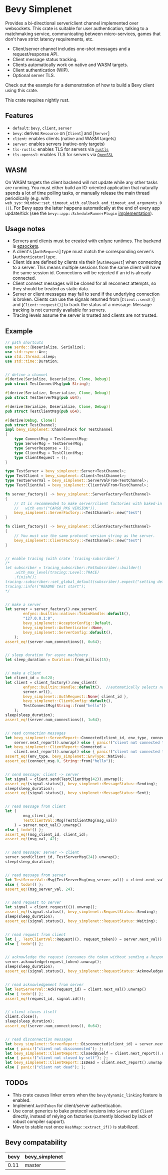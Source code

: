 # Bevy Simplenet

Provides a bi-directional server/client channel implemented over websockets. This crate is suitable for user authentication, talking to a matchmaking service, communicating between micro-services, games that don't have strict latency requirements, etc.

- Client/server channel includes one-shot messages and a request/response API.
- Client message status tracking.
- Clients automatically work on native and WASM targets.
- Client authentication (WIP).
- Optional server TLS.

Check out the example for a demonstration of how to build a Bevy client using this crate.

This crate requires nightly rust.



## Features

- `default`: `bevy`, `client`, `server`
- `bevy`: derives `Resource` on [`Client`] and [`Server`]
- `client`: enables clients (native and WASM targets)
- `server`: enables servers (native-only targets)
- `tls-rustls`: enables TLS for servers via [`rustls`](https://crates.io/crates/rustls)
- `tls-openssl`: enables TLS for servers via [`OpenSSL`](https://crates.io/crates/openssl)



## WASM

On WASM targets the client backend will not update while any other tasks are running. You must either build an IO-oriented application that naturally spends a lot of time polling tasks, or manually release the main thread periodically (e.g. with `web_sys::Window::set_timeout_with_callback_and_timeout_and_arguments_0()`). For Bevy apps the latter happens automatically at the end of every app update/tick (see the `bevy::app::ScheduleRunnerPlugin` [implementation](https://github.com/bevyengine/bevy)).



## Usage notes

- Servers and clients must be created with [enfync](https://crates.io/crates/enfync) runtimes. The backend is [ezsockets](https://github.com/gbaranski/ezsockets).
- A client's [`AuthRequest`] type must match the corresponding server's [`Authenticator`] type.
- Client ids are defined by clients via their [`AuthRequest`] when connecting to a server. This means multiple sessions from the same client will have the same session id. Connections will be rejected if an id is already connected.
- Client connect messages will be cloned for all reconnect attempts, so they should be treated as static data.
- Server or client messages may fail to send if the underlying connection is broken. Clients can use the signals returned from [`Client::send()`] and [`Client::request()`] to track the status of a message. Message tracking is not currently available for servers.
- Tracing levels assume the server is trusted and clients are not trusted.



## Example

```rust
// path shortcuts
use serde::{Deserialize, Serialize};
use std::sync::Arc;
use std::thread::sleep;
use std::time::Duration;


// define a channel
#[derive(Serialize, Deserialize, Clone, Debug)]
pub struct TestConnectMsg(pub String);

#[derive(Serialize, Deserialize, Clone, Debug)]
pub struct TestServerMsg(pub u64);

#[derive(Serialize, Deserialize, Clone, Debug)]
pub struct TestClientMsg(pub u64);

#[derive(Debug, Clone)]
pub struct TestChannel;
impl bevy_simplenet::ChannelPack for TestChannel
{
    type ConnectMsg = TestConnectMsg;
    type ServerMsg = TestServerMsg;
    type ServerResponse = ();
    type ClientMsg = TestClientMsg;
    type ClientRequest = ();
}

type TestServer = bevy_simplenet::Server<TestChannel>;
type TestClient = bevy_simplenet::Client<TestChannel>;
type TestServerVal = bevy_simplenet::ServerValFrom<TestChannel>;
type TestClientVal = bevy_simplenet::ClientValFrom<TestChannel>;

fn server_factory() -> bevy_simplenet::ServerFactory<TestChannel>
{
    // It is recommended to make server/client factories with baked-in protocol versions (e.g.
    //   with env!("CARGO_PKG_VERSION")).
    bevy_simplenet::ServerFactory::<TestChannel>::new("test")
}

fn client_factory() -> bevy_simplenet::ClientFactory<TestChannel>
{
    // You must use the same protocol version string as the server.
    bevy_simplenet::ClientFactory::<TestChannel>::new("test")
}


// enable tracing (with crate `tracing-subscriber`)
/*
let subscriber = tracing_subscriber::FmtSubscriber::builder()
    .with_max_level(tracing::Level::TRACE)
    .finish();
tracing::subscriber::set_global_default(subscriber).expect("setting default subscriber failed");
tracing::info!("README test start");
*/


// make a server
let server = server_factory().new_server(
        enfync::builtin::native::TokioHandle::default(),
        "127.0.0.1:0",
        bevy_simplenet::AcceptorConfig::Default,
        bevy_simplenet::Authenticator::None,
        bevy_simplenet::ServerConfig::default(),
    );
assert_eq!(server.num_connections(), 0u64);


// sleep duration for async machinery
let sleep_duration = Duration::from_millis(15);


// make a client
let client_id = 0u128;
let client = client_factory().new_client(
        enfync::builtin::Handle::default(),  //automatically selects native/WASM runtime
        server.url(),
        bevy_simplenet::AuthRequest::None{ client_id },
        bevy_simplenet::ClientConfig::default(),
        TestConnectMsg(String::from("hello"))
    );
sleep(sleep_duration);
assert_eq!(server.num_connections(), 1u64);


// read connection messages
let bevy_simplenet::ServerReport::Connected(client_id, env_type, connect_msg) =
    server.next_report().unwrap() else { panic!("client not connected to server"); };
let bevy_simplenet::ClientReport::Connected =
    client.next_report().unwrap() else { panic!("client not connected to server"); };
assert_eq!(env_type, bevy_simplenet::EnvType::Native);
assert_eq!(connect_msg.0, String::from("hello"));


// send message: client -> server
let signal = client.send(TestClientMsg(42)).unwrap();
assert_eq!(signal.status(), bevy_simplenet::MessageStatus::Sending);
sleep(sleep_duration);
assert_eq!(signal.status(), bevy_simplenet::MessageStatus::Sent);


// read message from client
let (
        msg_client_id,
        TestClientVal::Msg(TestClientMsg(msg_val))
    ) = server.next_val().unwrap()
else { todo!() };
assert_eq!(msg_client_id, client_id);
assert_eq!(msg_val, 42);


// send message: server -> client
server.send(client_id, TestServerMsg(24)).unwrap();
sleep(sleep_duration);


// read message from server
let TestServerVal::Msg(TestServerMsg(msg_server_val)) = client.next_val().unwrap()
else { todo!() };
assert_eq!(msg_server_val, 24);


// send request to server
let signal = client.request(()).unwrap();
assert_eq!(signal.status(), bevy_simplenet::RequestStatus::Sending);
sleep(sleep_duration);
assert_eq!(signal.status(), bevy_simplenet::RequestStatus::Waiting);


// read request from client
let (_, TestClientVal::Request((), request_token)) = server.next_val().unwrap()
else { todo!() };


// acknowledge the request (consumes the token without sending a Response)
server.acknowledge(request_token).unwrap();
sleep(sleep_duration);
assert_eq!(signal.status(), bevy_simplenet::RequestStatus::Acknowledged);


// read acknowledgement from server
let TestServerVal::Ack(request_id) = client.next_val().unwrap()
else { todo!() };
assert_eq!(request_id, signal.id());


// client closes itself
client.close();
sleep(sleep_duration);
assert_eq!(server.num_connections(), 0u64);


// read disconnection messages
let bevy_simplenet::ServerReport::Disconnected(client_id) = server.next_report().unwrap()
else { panic!("client not disconnected"); };
let bevy_simplenet::ClientReport::ClosedBySelf = client.next_report().unwrap()
else { panic!("client not closed by self"); };
let bevy_simplenet::ClientReport::IsDead = client.next_report().unwrap()
else { panic!("client not dead"); };
```



## TODOs

- This crate causes linker errors when the `bevy/dynamic_linking` feature is enabled.
- Implement `AuthToken` for client/server authentication.
- Use const generics to bake protocol versions into `Server` and `Client` directly, instead of relying on factories (currently blocked by lack of robust compiler support).
- Move to stable rust once `HashMap::extract_if()` is stabilized.



## Bevy compatability

| bevy   | bevy_simplenet |
|--------|----------------|
| 0.11   | master         |
